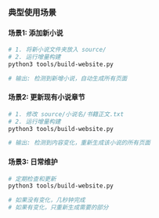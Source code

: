 
### 典型使用场景

#### 场景1: 添加新小说
```bash
# 1. 将新小说文件夹放入 source/
# 2. 运行增量构建
python3 tools/build-website.py

# 输出: 检测到新增小说，自动生成所有页面
```

#### 场景2: 更新现有小说章节
```bash
# 1. 修改 source/小说名/书籍正文.txt
# 2. 运行增量构建  
python3 tools/build-website.py

# 输出: 检测到内容变化，重新生成该小说的所有页面
```

#### 场景3: 日常维护
```bash
# 定期检查和更新
python3 tools/build-website.py

# 如果没有变化，几秒钟完成
# 如果有变化，只重新生成需要的部分
```
